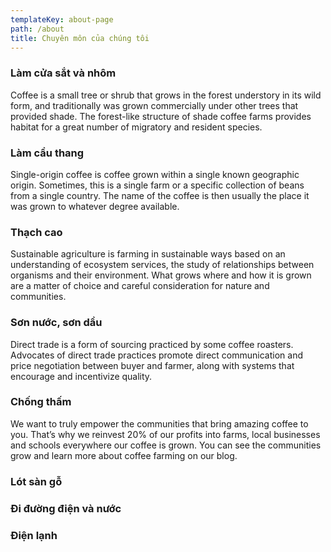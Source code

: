 ```yaml
---
templateKey: about-page
path: /about
title: Chuyên môn của chúng tôi
---
```

### Làm cửa sắt và nhôm

Coffee is a small tree or shrub that grows in the forest understory in its wild form, and traditionally was grown commercially under other trees that provided shade. The forest-like structure of shade coffee farms provides habitat for a great number of migratory and resident species.

### Làm cầu thang

Single-origin coffee is coffee grown within a single known geographic origin. Sometimes, this is a single farm or a specific collection of beans from a single country. The name of the coffee is then usually the place it was grown to whatever degree available.

### Thạch cao

Sustainable agriculture is farming in sustainable ways based on an understanding of ecosystem services, the study of relationships between organisms and their environment. What grows where and how it is grown are a matter of choice and careful consideration for nature and communities.

### Sơn nước, sơn dầu

Direct trade is a form of sourcing practiced by some coffee roasters. Advocates of direct trade practices promote direct communication and price negotiation between buyer and farmer, along with systems that encourage and incentivize quality.

### Chống thấm

We want to truly empower the communities that bring amazing coffee to you. That’s why we reinvest 20% of our profits into farms, local businesses and schools everywhere our coffee is grown. You can see the communities grow and learn more about coffee farming on our blog.

### Lót sàn gỗ


### Đi đường điện và nước

### Điện lạnh